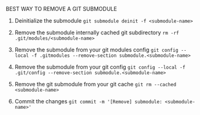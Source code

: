 
BEST WAY TO REMOVE A GIT SUBMODULE


1. Deinitialize the submodule `git submodule deinit -f <submodule-name>`

2. Remove the submodule internally cached git subdirectory `rm -rf .git/modules/<submodule-name>`

3. Remove the submodule from your git modules config `git config --local -f .gitmodules --remove-section submodule.<submodule-name>`

4. Remove the submodule from your git config `git config --local -f .git/config --remove-section submodule.<submodule-name>`

5. Remove the git submodule from your git cache `git rm --cached <submodule-name>`

6. Commit the changes `git commit -m '[Remove] submodule: <submodule-name>'`



